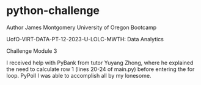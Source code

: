 # python-challenge

Author James Montgomery University of Oregon Bootcamp

UofO-VIRT-DATA-PT-12-2023-U-LOLC-MWTH: Data Analytics

Challenge Module 3

I received help with PyBank from tutor Yuyang Zhong, where he explained the need to calculate row 1 (lines 20-24 of main.py) before entering the for loop. PyPoll I was able to accomplish all by my lonesome.
